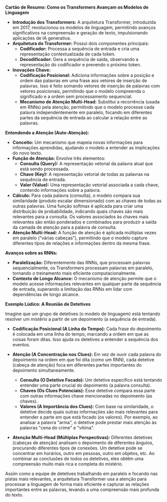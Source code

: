 **Cartão de Resumo: Como os Transformers Avançam os Modelos de Linguagem**

* **Introdução dos Transformers:** A arquitetura Transformer, introduzida em 2017, revolucionou os modelos de linguagem, permitindo avanços significativos na compreensão e geração de texto, impulsionando aplicações de IA generativa.
* **Arquitetura do Transformer:** Possui dois componentes principais:
    * **Codificador:** Processa a sequência de entrada e cria uma representação contextualizada de cada token.
    * **Decodificador:** Gera a sequência de saída, observando a representação do codificador e prevendo o próximo token.
* **Inovações Chave:**
    * **Codificação Posicional:** Adiciona informações sobre a posição e ordem das palavras em uma frase aos vetores de inserção de palavras. Isso é feito somando vetores de inserção de palavras com vetores posicionais, permitindo que o modelo compreenda o significado e a ordem sem processamento sequencial.
    * **Mecanismo de Atenção Multi-Head:** Substitui a recorrência (usada em RNNs) pela atenção, permitindo que o modelo processe cada palavra independentemente em paralelo, focando em diferentes partes da sequência de entrada ao calcular a relação entre as palavras.

**Entendendo a Atenção (Auto-Atenção):**

* **Conceito:** Um mecanismo que mapeia novas informações para informações aprendidas, ajudando o modelo a entender as implicações do novo texto.
* **Função de Atenção:** Envolve três elementos:
    * **Consulta (Query):** A representação vetorial da palavra atual que está sendo processada.
    * **Chave (Key):** A representação vetorial de todas as palavras na sequência de entrada.
    * **Valor (Value):** Uma representação vetorial associada a cada chave, contendo informações sobre a palavra.
* **Cálculo:** Para cada palavra (consulta), o modelo compara sua similaridade (produto escalar dimensionado) com as chaves de todas as outras palavras. Uma função softmax é aplicada para criar uma distribuição de probabilidade, indicando quais chaves são mais relevantes para a consulta. Os valores associados às chaves mais relevantes são então ponderados e combinados para produzir a saída da camada de atenção para a palavra de consulta.
* **Atenção Multi-Head:** A função de atenção é aplicada múltiplas vezes em paralelo ("várias cabeças"), permitindo que o modelo capture diferentes tipos de relações e informações dentro da mesma frase.

**Avanços sobre as RNNs:**

* **Paralelização:** Diferentemente das RNNs, que processam palavras sequencialmente, os Transformers processam palavras em paralelo, tornando o treinamento mais eficiente computacionalmente.
* **Contexto de Longo Alcance:** O mecanismo de atenção permite que o modelo acesse informações relevantes em qualquer parte da sequência de entrada, superando a limitação das RNNs em lidar com dependências de longo alcance.

**Exemplo Lúdico: A Reunião de Detetives**

Imagine que um grupo de detetives (o modelo de linguagem) está tentando resolver um mistério a partir de um depoimento (a sequência de entrada).

* **Codificação Posicional (A Linha do Tempo):** Cada frase do depoimento é colocada em uma linha do tempo, marcando a ordem em que as coisas foram ditas. Isso ajuda os detetives a entender a sequência dos eventos.

* **Atenção (A Concentração nos Clues):** Em vez de ouvir cada palavra do depoimento na ordem em que foi dita (como um RNN), cada detetive (cabeça de atenção) foca em diferentes partes importantes do depoimento simultaneamente.
    * **Consulta (O Detetive Focado):** Um detetive específico está tentando entender uma parte crucial do depoimento (a palavra consulta).
    * **Chaves (Os Clues Potenciais):** Esse detetive compara essa parte com outras informações chave mencionadas no depoimento (as chaves).
    * **Valores (A Importância dos Clues):** Com base na similaridade, o detetive decide quais outras informações são mais relevantes para entender a parte em que está focado (os valores). Por exemplo, ao analisar a palavra "arma", o detetive pode prestar mais atenção às palavras "cena do crime" e "vítima".

* **Atenção Multi-Head (Múltiplas Perspectivas):** Diferentes detetives (cabeças de atenção) analisam o depoimento de diferentes ângulos, procurando diferentes tipos de conexões. Um detetive pode se concentrar em horários, outro em pessoas, outro em objetos, etc. Ao combinar as conclusões de todos os detetives, eles obtêm uma compreensão muito mais rica e completa do mistério.

Assim como a equipe de detetives trabalhando em paralelo e focando nas pistas mais relevantes, a arquitetura Transformer usa a atenção para processar a linguagem de forma mais eficiente e capturar as relações importantes entre as palavras, levando a uma compreensão mais profunda do texto.
